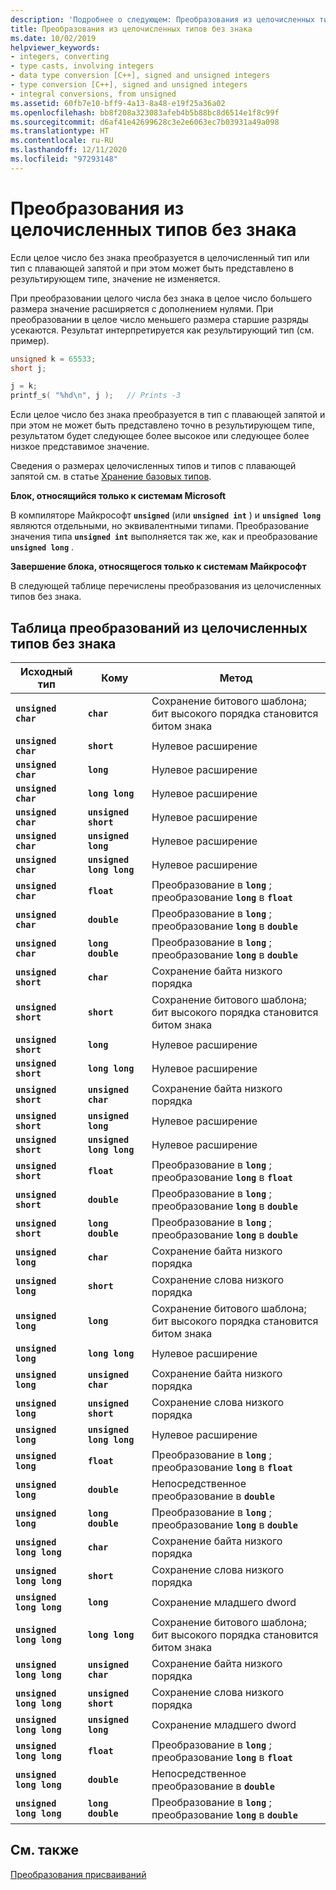 ```yaml
---
description: 'Подробнее о следующем: Преобразования из целочисленных типов без знака'
title: Преобразования из целочисленных типов без знака
ms.date: 10/02/2019
helpviewer_keywords:
- integers, converting
- type casts, involving integers
- data type conversion [C++], signed and unsigned integers
- type conversion [C++], signed and unsigned integers
- integral conversions, from unsigned
ms.assetid: 60fb7e10-bff9-4a13-8a48-e19f25a36a02
ms.openlocfilehash: bb8f208a323083afeb4b5b88bc8d6514e1f8c99f
ms.sourcegitcommit: d6af41e42699628c3e2e6063ec7b03931a49a098
ms.translationtype: HT
ms.contentlocale: ru-RU
ms.lasthandoff: 12/11/2020
ms.locfileid: "97293148"
---
```

# <a name="conversions-from-unsigned-integral-types"></a>Преобразования из целочисленных типов без знака

Если целое число без знака преобразуется в целочисленный тип или тип с плавающей запятой и при этом может быть представлено в результирующем типе, значение не изменяется.

При преобразовании целого числа без знака в целое число большего размера значение расширяется с дополнением нулями. При преобразовании в целое число меньшего размера старшие разряды усекаются. Результат интерпретируется как результирующий тип (см. пример).

```C
unsigned k = 65533;
short j;

j = k;
printf_s( "%hd\n", j );   // Prints -3
```

Если целое число без знака преобразуется в тип с плавающей запятой и при этом не может быть представлено точно в результирующем типе, результатом будет следующее более высокое или следующее более низкое представимое значение.

Сведения о размерах целочисленных типов и типов с плавающей запятой см. в статье [Хранение базовых типов](../c-language/storage-of-basic-types.md).

**Блок, относящийся только к системам Microsoft**

В компиляторе Майкрософт **`unsigned`** (или **`unsigned int`** ) и **`unsigned long`** являются отдельными, но эквивалентными типами. Преобразование значения типа **`unsigned int`** выполняется так же, как и преобразование **`unsigned long`** .

**Завершение блока, относящегося только к системам Майкрософт**

В следующей таблице перечислены преобразования из целочисленных типов без знака.

## <a name="table-of-conversions-from-unsigned-integral-types"></a>Таблица преобразований из целочисленных типов без знака

|Исходный тип|Кому|Метод|
|----------|--------|------------|
|**`unsigned char`**|**`char`**|Сохранение битового шаблона; бит высокого порядка становится битом знака|
|**`unsigned char`**|**`short`**|Нулевое расширение|
|**`unsigned char`**|**`long`**|Нулевое расширение|
|**`unsigned char`**|**`long long`**|Нулевое расширение|
|**`unsigned char`**|**`unsigned short`**|Нулевое расширение|
|**`unsigned char`**|**`unsigned long`**|Нулевое расширение|
|**`unsigned char`**|**`unsigned long long`**|Нулевое расширение|
|**`unsigned char`**|**`float`**|Преобразование в **`long`** ; преобразование **`long`** в **`float`**|
|**`unsigned char`**|**`double`**|Преобразование в **`long`** ; преобразование **`long`** в **`double`**|
|**`unsigned char`**|**`long double`**|Преобразование в **`long`** ; преобразование **`long`** в **`double`**|
|**`unsigned short`**|**`char`**|Сохранение байта низкого порядка|
|**`unsigned short`**|**`short`**|Сохранение битового шаблона; бит высокого порядка становится битом знака|
|**`unsigned short`**|**`long`**|Нулевое расширение|
|**`unsigned short`**|**`long long`**|Нулевое расширение|
|**`unsigned short`**|**`unsigned char`**|Сохранение байта низкого порядка|
|**`unsigned short`**|**`unsigned long`**|Нулевое расширение|
|**`unsigned short`**|**`unsigned long long`**|Нулевое расширение|
|**`unsigned short`**|**`float`**|Преобразование в **`long`** ; преобразование **`long`** в **`float`**|
|**`unsigned short`**|**`double`**|Преобразование в **`long`** ; преобразование **`long`** в **`double`**|
|**`unsigned short`**|**`long double`**|Преобразование в **`long`** ; преобразование **`long`** в **`double`**|
|**`unsigned long`**|**`char`**|Сохранение байта низкого порядка|
|**`unsigned long`**|**`short`**|Сохранение слова низкого порядка|
|**`unsigned long`**|**`long`**|Сохранение битового шаблона; бит высокого порядка становится битом знака|
|**`unsigned long`**|**`long long`**|Нулевое расширение|
|**`unsigned long`**|**`unsigned char`**|Сохранение байта низкого порядка|
|**`unsigned long`**|**`unsigned short`**|Сохранение слова низкого порядка|
|**`unsigned long`**|**`unsigned long long`**|Нулевое расширение|
|**`unsigned long`**|**`float`**|Преобразование в **`long`** ; преобразование **`long`** в **`float`**|
|**`unsigned long`**|**`double`**|Непосредственное преобразование в **`double`**|
|**`unsigned long`**|**`long double`**|Преобразование в **`long`** ; преобразование **`long`** в **`double`**|
|**`unsigned long long`**|**`char`**|Сохранение байта низкого порядка|
|**`unsigned long long`**|**`short`**|Сохранение слова низкого порядка|
|**`unsigned long long`**|**`long`**|Сохранение младшего dword|
|**`unsigned long long`**|**`long long`**|Сохранение битового шаблона; бит высокого порядка становится битом знака|
|**`unsigned long long`**|**`unsigned char`**|Сохранение байта низкого порядка|
|**`unsigned long long`**|**`unsigned short`**|Сохранение слова низкого порядка|
|**`unsigned long long`**|**`unsigned long`**|Сохранение младшего dword|
|**`unsigned long long`**|**`float`**|Преобразование в **`long`** ; преобразование **`long`** в **`float`**|
|**`unsigned long long`**|**`double`**|Непосредственное преобразование в **`double`**|
|**`unsigned long long`**|**`long double`**|Преобразование в **`long`** ; преобразование **`long`** в **`double`**|

## <a name="see-also"></a>См. также

[Преобразования присваиваний](../c-language/assignment-conversions.md)
